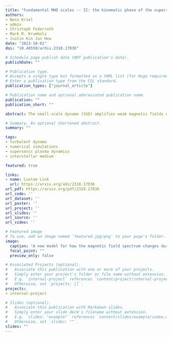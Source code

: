 ```yaml
---
title: "Fundamental MHD scales -- II: the kinematic phase of the supersonic small-scale dynamo"
authors:
- Neco Kriel
- admin
- Christoph Federrath
- Mark R. Krumholz
- Justin Kin Jun Hew
date: "2023-10-01"
doi: "10.48550/arXiv.2310.17036"

# Schedule page publish date (NOT publication's date).
publishDate: ""

# Publication type.
# Accepts a single type but formatted as a YAML list (for Hugo requirements).
# Enter a publication type from the CSL standard.
publication_types: ["journal_article"]

# Publication name and optional abbreviated publication name.
publication: ""
publication_short: ""

abstract: The small-scale dynamo (SSD) amplifies weak magnetic fields exponentially fast via kinetic motions. While there exist well-established theories for SSDs in incompressible flows, many astrophysical SSDs operate in supersonic turbulence. To understand the impact of compressibility on amplified magnetic fields, we perform an extensive set of visco-resistive SSD simulations, covering a wide range of sonic Mach number  M , hydrodynamic Reynolds number Re, and magnetic Prandtl number Pm. We develop robust methods for measuring kinetic and magnetic energy dissipation scales  ℓν  and  ℓη , as well as the scale at which magnetic fields are strongest  ℓp  during the kinematic phase of these simulations. We show that  ℓν/ℓη∼  Pm 1/2  is a universal feature in the kinematic phase of Pm  ≥1  SSDs, regardless of M  or Re, and we confirm earlier predictions that SSDs operating in incompressible plasmas (either M≤1  or Re  <  Re crit≈100 ) concentrate magnetic energy at the smallest scales allowed by magnetic dissipation,  ℓp∼ℓη , and produce fields organised with field strength and field-line curvature inversely correlated. However, we show that these predictions fail for compressible SSDs ( M>1  and Re  >  Re crit ), where shocks concentrate magnetic energy in large-scale, over-dense, coherent structures, with size  ℓp∼(ℓturb/ℓshock)1/3ℓη≫ℓη , where  ℓshock∼M2/[ Re  (M−1)2]  is shock width, and  ℓturb  is the turbulent outer scale; magnetic field-line curvature becomes almost independent of the field strength. We discuss the implications for galaxy mergers and for cosmic-ray transport models in the interstellar medium that are sensitive to field-line curvature statistics.

# Summary. An optional shortened abstract.
summary: ""

tags:
- turbulent dynamo
- numerical simulations
- supersonic plasma dynamics
- interstellar medium

featured: true

links:
- name: Custom Link
  url: https://arxiv.org/abs/2310.17036
url_pdf: https://arxiv.org/pdf/2310.17036
url_code: ''
url_dataset: ''
url_poster: ''
url_project: ''
url_slides: ''
url_source: ''
url_video: ''

# Featured image
# To use, add an image named `featured.jpg/png` to your page's folder. 
image:
  caption: "A new model for how the magnetic field spectrum changes during the kinematic stage of the small-scale dynamo."
  focal_point: ""
  preview_only: false

# Associated Projects (optional).
#   Associate this publication with one or more of your projects.
#   Simply enter your project's folder or file name without extension.
#   E.g. `internal-project` references `content/project/internal-project/index.md`.
#   Otherwise, set `projects: []`.
projects:
- internal-project

# Slides (optional).
#   Associate this publication with Markdown slides.
#   Simply enter your slide deck's filename without extension.
#   E.g. `slides: "example"` references `content/slides/example/index.md`.
#   Otherwise, set `slides: ""`.
slides: ""
---
```


<!-- This work is driven by the results in my [previous paper](/publication/conference-paper/) on LLMs.

{{% callout note %}}
Create your slides in Markdown - click the *Slides* button to check out the example.
{{% /callout %}}

Add the publication's **full text** or **supplementary notes** here. You can use rich formatting such as including [code, math, and images](https://docs.hugoblox.com/content/writing-markdown-latex/). -->
